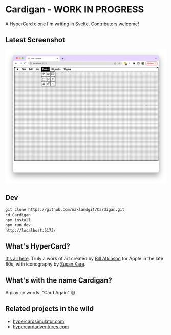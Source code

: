 # Cardigan - WORK IN PROGRESS
A HyperCard clone I'm writing in Svelte. Contributors welcome!

## Latest Screenshot

 ![Just getting started](/public/screenshots/day01.png)

## Dev
```
git clone https://github.com/oaklandgit/Cardigan.git
cd Cardigan
npm install
npm run dev
http://localhost:5173/
```

## What's HyperCard?
[It's all here](https://en.wikipedia.org/wiki/HyperCard). Truly a work of art created by [Bill Atkinson](https://en.wikipedia.org/wiki/Bill_Atkinson) for Apple in the late 80s, with iconography by [Susan Kare](https://en.wikipedia.org/wiki/Susan_Kare).

## What's with the name Cardigan?
A play on words. "Card Again" 😅

## Related projects in the wild
- [hypercardsimulator.com](https://hypercardsimulator.com/)
- [hypercardadventures.com](https://hypercardadventures.com/)